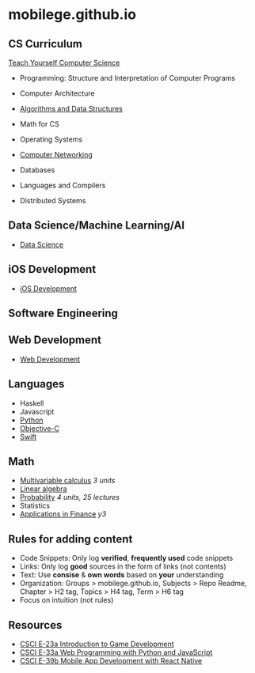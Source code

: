 mobilege.github.io
==================

## CS Curriculum

[Teach Yourself Computer Science](https://teachyourselfcs.com/)

- Programming: Structure and Interpretation of Computer Programs

- Computer Architecture

- [Algorithms and Data Structures](https://github.com/mobilege/algorithms)

- Math for CS

- Operating Systems

- [Computer Networking](https://github.com/mobilege/computer-networking/blob/master/README.md)

- Databases

- Languages and Compilers

- Distributed Systems

## Data Science/Machine Learning/AI

- [Data Science](https://github.com/mobilege/data-science/blob/master/README.md)

## iOS Development

- [iOS Development](https://github.com/mobilege/ios-development/blob/master/README.md)

## Software Engineering


## Web Development

- [Web Development](https://github.com/mobilege/web-development/blob/master/README.md)

## Languages

- Haskell
- Javascript
- [Python](https://github.com/mobilege/data-science/blob/master/python.md)
- [Objective-C](https://github.com/mobilege/ios-development/blob/master/objective-c.md)
- [Swift](https://github.com/mobilege/ios-resources/blob/master/Swift.md)

## Math

- [Multivariable calculus](https://github.com/mobilege/data-science/blob/master/multivariable-calculus.md) *3 units*
- [Linear algebra](https://github.com/mobilege/linear-algebra/blob/master/README.md)
- [Probability](https://github.com/mobilege/data-science/blob/master/statistics-probability.md) *4 units, 25 lectures*
- Statistics
- [Applications in Finance](https://github.com/mobilege/data-science/blob/master/applications-in-finance.md) *y3*

## Rules for adding content

- Code Snippets: Only log **verified**, **frequently used** code snippets
- Links: Only log **good** sources in the form of links (not contents)
- Text: Use **consise** & **own words** based on **your** understanding
- Organization: Groups > mobilege.github.io, Subjects > Repo Readme, Chapter > H2 tag, Topics > H4 tag, Term > H6 tag
- Focus on intuition (not rules)

## Resources

- [CSCI E-23a Introduction to Game Development](https://cs50.github.io/games/lectures)
- [CSCI E-33a Web Programming with Python and JavaScript](https://cs50.github.io/web/2018/spring/lectures)
- [CSCI E-39b Mobile App Development with React Native](https://cs50.github.io/mobile/lectures)






